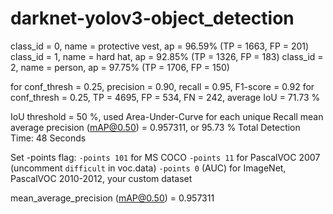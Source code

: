 # darknet-yolov3-object_detection

class_id = 0, name = protective vest, ap = 96.59%   	 (TP = 1663, FP = 201)
class_id = 1, name = hard hat, ap = 92.85%   	 (TP = 1326, FP = 183)
class_id = 2, name = person, ap = 97.75%   	 (TP = 1706, FP = 150)

for conf_thresh = 0.25, precision = 0.90, recall = 0.95, F1-score = 0.92
for conf_thresh = 0.25, TP = 4695, FP = 534, FN = 242, average IoU = 71.73 %

IoU threshold = 50 %, used Area-Under-Curve for each unique Recall
mean average precision (mAP@0.50) = 0.957311, or 95.73 %
Total Detection Time: 48 Seconds

Set -points flag:
 `-points 101` for MS COCO
 `-points 11` for PascalVOC 2007 (uncomment `difficult` in voc.data)
 `-points 0` (AUC) for ImageNet, PascalVOC 2010-2012, your custom dataset

 mean_average_precision (mAP@0.50) = 0.957311
